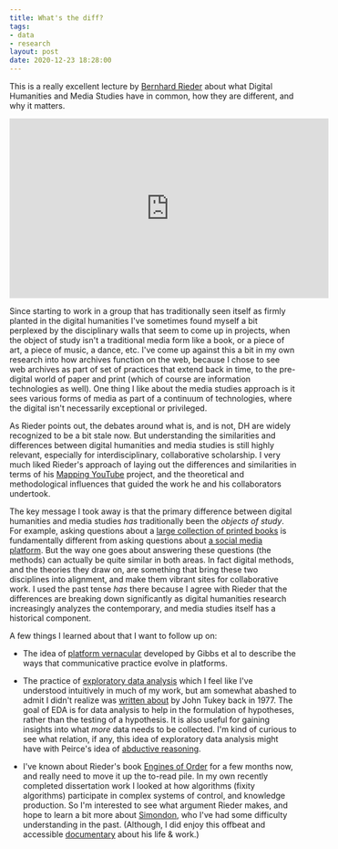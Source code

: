 ```yaml
---
title: What's the diff?
tags:
- data
- research
layout: post
date: 2020-12-23 18:28:00
---
```


This is a really excellent lecture by [Bernhard Rieder] about what Digital
Humanities and Media Studies have in common, how they are different, and
why it matters.

<iframe width="560" height="315" src="https://www.youtube.com/embed/OWnoN4wq_no" frameborder="0" allow="accelerometer; autoplay; clipboard-write; encrypted-media; gyroscope; picture-in-picture" allowfullscreen></iframe>

Since starting to work in a group that has traditionally seen itself as firmly
planted in the digital humanities I've sometimes found myself a bit perplexed
by the disciplinary walls that seem to come up in projects, when the object of
study isn't a traditional media form like a book, or a piece of art, a piece of
music, a dance, etc. I've come up against this a bit in my own research into how archives function on the web, because I chose to see web archives as part of set of practices that extend back in time, to the pre-digital world of paper and print (which of course are information technologies as well). One thing I like about the media studies approach is it sees various forms of media as part of a continuum of technologies, where the digital isn't necessarily exceptional or privileged.

As Rieder points out, the debates around what is, and is not, DH are widely
recognized to be a bit stale now. But understanding the similarities and
differences between digital humanities and media studies is still highly relevant, especially for interdisciplinary, collaborative scholarship. I very much liked Rieder's approach of laying out the differences and similarities in terms of his [Mapping YouTube] project, and the theoretical and methodological influences that guided the work he and his collaborators
undertook.

The key message I took away is that the primary difference between digital humanities and media studies *has* traditionally been the *objects of study*. For example, asking questions about a [large collection of printed books] is fundamentally different from asking questions about [a social media platform]. But the way one goes about answering these questions (the methods) can actually be quite similar in both areas. In fact digital methods, and the theories they draw on, are something that bring these two disciplines into alignment, and make them vibrant sites for collaborative work. I used the past tense *has* there because I agree with Rieder that the differences are breaking down significantly as digital humanities research increasingly analyzes the contemporary, and media studies itself has a historical component.

A few things I learned about that I want to follow up on:

* The idea of [platform vernacular] developed by Gibbs et al to describe the ways that communicative practice evolve in platforms. 

* The practice of [exploratory data analysis] which I feel like I've understood intuitively in much of my work, but am somewhat abashed to admit I didn't realize was [written about] by John Tukey back in 1977. The goal of EDA is for data analysis to help in the formulation of hypotheses, rather than the  testing of a hypothesis. It is also useful for gaining insights into what *more* data needs to be collected. I'm kind of curious to see what relation, if any, this idea of exploratory data analysis might have with Peirce's idea of [abductive reasoning].

* I've known about Rieder's book [Engines of Order] for a few months now, and really need to move it up the to-read pile. In my own recently completed dissertation work I looked at how algorithms (fixity algorithms) participate in complex systems of control, and knowledge production. So I'm interested to see what argument Rieder makes, and hope to learn a bit more about [Simondon], who I've had some difficulty understanding in the past. (Although, I did enjoy this offbeat and accessible [documentary] about his life & work.) 

[Bernhard Rieder]: https://twitter.com/RiederB
[Mapping YouTube]: https://firstmonday.org/ojs/index.php/fm/article/view/10667/9575
[large collection of printed books]: https://www.hathitrust.org/
[platform vernacular]: https://www.tandfonline.com/doi/abs/10.1080/1369118X.2014.987152
[exploratory data analysis]: https://en.wikipedia.org/wiki/Exploratory_data_analysis  
[written about]: https://www.amazon.com/Exploratory-Data-Analysis-John-Tukey/dp/0201076160
[abductive reasoning]: https://en.wikipedia.org/wiki/Abductive_reasoning
[a social media platform]: https://youtube.com
[Simondon]: https://en.wikipedia.org/wiki/Gilbert_Simondon
[documentary]: https://vimeo.com/156520798
[Engines of Order]: https://www.aup.nl/en/book/9789048537419/engines-of-order
